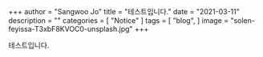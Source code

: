 +++
author = "Sangwoo Jo"
title = "테스트입니다."
date = "2021-03-11"
description = ""
categories = [
    "Notice"
]
tags = [
    "blog",
]
image = "solen-feyissa-T3xbF8KVOC0-unsplash.jpg"
+++

테스트입니다.